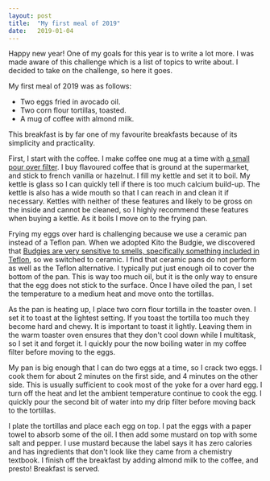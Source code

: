 ```yaml
---
layout: post
title:  "My first meal of 2019"
date:   2019-01-04 
---
```

Happy new year! One of my goals for this year is to write a lot more. I was made aware of this challenge which is a list of topics to write
about. I decided to take on the challenge, so here it goes.

My first meal of 2019 was as follows:
* Two eggs fried in avocado oil.
* Two corn flour tortillas, toasted.
* A mug of coffee with almond milk.

This breakfast is by far one of my favourite breakfasts because of its simplicity and practicality.

First, I start with the coffee. I make coffee one mug at a time with [a small pour over filter](https://www.amazon.ca/Harold-2661-Coffee-Filter-2-Cups/dp/B013S2HYHS/ref=sr_1_29?s=kitchen&ie=UTF8&qid=1546651796&sr=1-29&keywords=pour+over+coffee+dripper). I buy flavoured coffee that is ground at the supermarket, and stick to french vanilla or hazelnut. I fill my kettle and set it to boil. My kettle is glass so I can quickly tell if there is too much calcium build-up.  The kettle is also has a wide mouth so that I can reach in and clean it if necessary.  Kettles with neither of these features and likely to be gross on the inside and cannot be cleaned, so I highly recommend these features when buying a kettle. As it boils I move on to the frying pan. 

Frying my eggs over hard is challenging because we use a ceramic pan instead of a Teflon pan. When we adopted Kito the Budgie, we discovered that [Budgies are very sensitive to smells, specifically something included in Teflon](https://homekeethome.com/2017/03/31/please-dont-use-nonstick-cookware/), so we switched to ceramic. I find that ceramic pans do not perform as well as the Teflon alternative. I typically put just enough oil to cover the bottom of the pan.  This is way too much oil, but it is the only way to ensure that the egg does not stick to the surface. Once I have oiled the pan, I set the temperature to a medium heat and move onto the tortillas.

As the pan is heating up, I place two corn flour tortilla in the toaster oven. I set it to toast at the lightest setting. If you toast the tortilla too much they become hard and chewy.  It is important to toast it lightly. Leaving them in the warm toaster oven ensures that they don't cool down while I multitask, so I set it and forget it. I quickly pour the now boiling water in my coffee filter before moving to the eggs. 

My pan is big enough that I can do two eggs at a time, so I crack two eggs.  I cook them for about 2 minutes on the first side, and 4 minutes on the other side.  This is usually sufficient to cook most of the yoke for a over hard egg.  I turn off the heat and let the ambient temperature continue to cook the egg. I quickly pour the second bit of water into my drip filter before moving back to the tortillas.

I plate the tortillas and place each egg on top. I pat the eggs with a paper towel to absorb some of the oil. I then add some mustard on top with some salt and pepper. I use mustard because the label says it has zero calories and has ingredients that don't look like they came from a chemistry textbook.  I finish off the breakfast by adding almond milk to the coffee, and presto! Breakfast is served.
